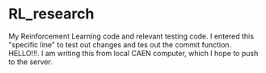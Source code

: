 # RL_research
My Reinforcement Learning code and relevant testing code. I entered this "specific line" to test out changes and tes out the commit function. HELLO!!!. I am writing this from local CAEN computer, which I hope to push to the server.
